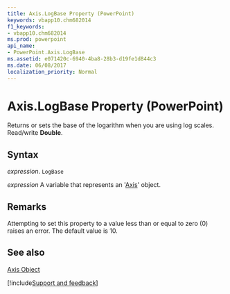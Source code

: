 ```yaml
---
title: Axis.LogBase Property (PowerPoint)
keywords: vbapp10.chm682014
f1_keywords:
- vbapp10.chm682014
ms.prod: powerpoint
api_name:
- PowerPoint.Axis.LogBase
ms.assetid: e071420c-6940-4ba8-28b3-d19fe1d844c3
ms.date: 06/08/2017
localization_priority: Normal
---
```



# Axis.LogBase Property (PowerPoint)

Returns or sets the base of the logarithm when you are using log scales. Read/write  **Double**.


## Syntax

 _expression_. `LogBase`

_expression_ A variable that represents an '[Axis](PowerPoint.Axis.md)' object.


## Remarks

Attempting to set this property to a value less than or equal to zero (0) raises an error. The default value is 10.


## See also


[Axis Object](PowerPoint.Axis.md)

[!include[Support and feedback](~/includes/feedback-boilerplate.md)]